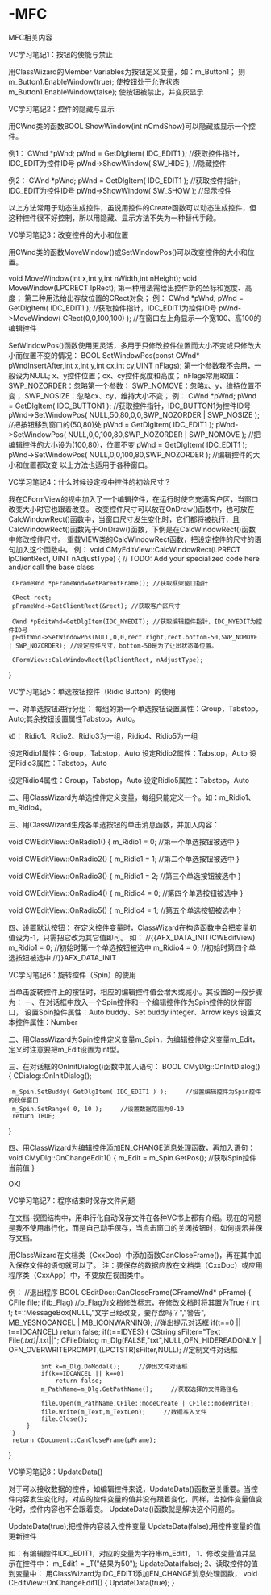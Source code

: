 # -MFC
MFC相关内容

VC学习笔记1：按钮的使能与禁止

用ClassWizard的Member Variables为按钮定义变量，如：m_Button1；
则
m_Button1.EnableWindow(true); 使按钮处于允许状态
m_Button1.EnableWindow(false); 使按钮被禁止，并变灰显示


VC学习笔记2：控件的隐藏与显示

用CWnd类的函数BOOL ShowWindow(int nCmdShow)可以隐藏或显示一个控件。

例1：
CWnd *pWnd;
pWnd = GetDlgItem( IDC_EDIT1 );     //获取控件指针，IDC_EDIT为控件ID号
pWnd->ShowWindow( SW_HIDE );     //隐藏控件

例2：
CWnd *pWnd;
pWnd = GetDlgItem( IDC_EDIT1 );     //获取控件指针，IDC_EDIT为控件ID号
pWnd->ShowWindow( SW_SHOW );     //显示控件

以上方法常用于动态生成控件，虽说用控件的Create函数可以动态生成控件，但这种控件很不好控制，所以用隐藏、显示方法不失为一种替代手段。


VC学习笔记3：改变控件的大小和位置

用CWnd类的函数MoveWindow()或SetWindowPos()可以改变控件的大小和位置。

void MoveWindow(int x,int y,int nWidth,int nHeight);
void MoveWindow(LPCRECT lpRect);
第一种用法需给出控件新的坐标和宽度、高度；
第二种用法给出存放位置的CRect对象；
例：
CWnd *pWnd;
pWnd = GetDlgItem( IDC_EDIT1 );     //获取控件指针，IDC_EDIT1为控件ID号
pWnd->MoveWindow( CRect(0,0,100,100) );     //在窗口左上角显示一个宽100、高100的编辑控件

SetWindowPos()函数使用更灵活，多用于只修改控件位置而大小不变或只修改大小而位置不变的情况：
BOOL SetWindowPos(const CWnd* pWndInsertAfter,int x,int y,int cx,int cy,UINT nFlags);
第一个参数我不会用，一般设为NULL;
x、y控件位置；cx、cy控件宽度和高度；
nFlags常用取值：
SWP_NOZORDER：忽略第一个参数；
SWP_NOMOVE：忽略x、y，维持位置不变；
SWP_NOSIZE：忽略cx、cy，维持大小不变；
例：
CWnd *pWnd;
pWnd = GetDlgItem( IDC_BUTTON1 );     //获取控件指针，IDC_BUTTON1为控件ID号
pWnd->SetWindowPos( NULL,50,80,0,0,SWP_NOZORDER | SWP_NOSIZE );     //把按钮移到窗口的(50,80)处
pWnd = GetDlgItem( IDC_EDIT1 );
pWnd->SetWindowPos( NULL,0,0,100,80,SWP_NOZORDER | SWP_NOMOVE );     //把编辑控件的大小设为(100,80)，位置不变
pWnd = GetDlgItem( IDC_EDIT1 );
pWnd->SetWindowPos( NULL,0,0,100,80,SWP_NOZORDER );     //编辑控件的大小和位置都改变
以上方法也适用于各种窗口。


VC学习笔记4：什么时候设定视中控件的初始尺寸？

我在CFormView的视中加入了一个编辑控件，在运行时使它充满客户区，当窗口改变大小时它也跟着改变。
改变控件尺寸可以放在OnDraw()函数中，也可放在CalcWindowRect()函数中，当窗口尺寸发生变化时，它们都将被执行，且CalcWindowRect()函数先于OnDraw()函数，下例是在CalcWindowRect()函数中修改控件尺寸。
重载VIEW类的CalcWindowRect函数，把设定控件的尺寸的语句加入这个函数中。
例：
void CMyEditView::CalcWindowRect(LPRECT lpClientRect, UINT nAdjustType) 
{
     // TODO: Add your specialized code here and/or call the base class

     CFrameWnd *pFrameWnd=GetParentFrame(); //获取框架窗口指针

     CRect rect;
     pFrameWnd->GetClientRect(&rect); //获取客户区尺寸

     CWnd *pEditWnd=GetDlgItem(IDC_MYEDIT); //获取编辑控件指针，IDC_MYEDIT为控件ID号
     pEditWnd->SetWindowPos(NULL,0,0,rect.right,rect.bottom-50,SWP_NOMOVE | SWP_NOZORDER); //设定控件尺寸，bottom-50是为了让出状态条位置。

     CFormView::CalcWindowRect(lpClientRect, nAdjustType);
}


VC学习笔记5：单选按钮控件（Ridio Button）的使用

一、对单选按钮进行分组：
每组的第一个单选按钮设置属性：Group，Tabstop，Auto;其余按钮设置属性Tabstop，Auto。

如：
Ridio1、Ridio2、Ridio3为一组，Ridio4、Ridio5为一组

设定Ridio1属性：Group，Tabstop，Auto
设定Ridio2属性：Tabstop，Auto
设定Ridio3属性：Tabstop，Auto

设定Ridio4属性：Group，Tabstop，Auto
设定Ridio5属性：Tabstop，Auto

二、用ClassWizard为单选控件定义变量，每组只能定义一个。如：m_Ridio1、m_Ridio4。

三、用ClassWizard生成各单选按钮的单击消息函数，并加入内容：

void CWEditView::OnRadio1() 
{
     m_Ridio1 = 0;     //第一个单选按钮被选中
}

void CWEditView::OnRadio2() 
{
     m_Ridio1 = 1;     //第二个单选按钮被选中
}

void CWEditView::OnRadio3() 
{
     m_Ridio1 = 2;     //第三个单选按钮被选中
}

void CWEditView::OnRadio4() 
{
     m_Ridio4 = 0;     //第四个单选按钮被选中
}

void CWEditView::OnRadio5() 
{
     m_Ridio4 = 1;     //第五个单选按钮被选中
}

四、设置默认按钮：
在定义控件变量时，ClassWizard在构造函数中会把变量初值设为-1，只需把它改为其它值即可。
如：
//{{AFX_DATA_INIT(CWEditView)
m_Ridio1 = 0;     //初始时第一个单选按钮被选中
m_Ridio4 = 0;     //初始时第四个单选按钮被选中
//}}AFX_DATA_INIT


VC学习笔记6：旋转控件（Spin）的使用

当单击旋转控件上的按钮时，相应的编辑控件值会增大或减小。其设置的一般步骤为：
一、在对话框中放入一个Spin控件和一个编辑控件作为Spin控件的伙伴窗口，
设置Spin控件属性：Auto buddy、Set buddy integer、Arrow keys
设置文本控件属性：Number

二、用ClassWizard为Spin控件定义变量m_Spin，为编辑控件定义变量m_Edit，定义时注意要把m_Edit设置为int型。

三、在对话框的OnInitDialog()函数中加入语句：
BOOL CMyDlg::OnInitDialog() 
{
     CDialog::OnInitDialog();
    
     m_Spin.SetBuddy( GetDlgItem( IDC_EDIT1 ) );     //设置编辑控件为Spin控件的伙伴窗口
     m_Spin.SetRange( 0, 10 );     //设置数据范围为0-10
     return TRUE;
}

四、用ClassWizard为编辑控件添加EN_CHANGE消息处理函数，再加入语句：
void CMyDlg::OnChangeEdit1() 
{
     m_Edit = m_Spin.GetPos();     //获取Spin控件当前值
}

OK!


VC学习笔记7：程序结束时保存文件问题

在文档-视图结构中，用串行化自动保存文件在各种VC书上都有介绍。现在的问题是我不使用串行化，而是自己动手保存，当点击窗口的关闭按钮时，如何提示并保存文档。

用ClassWizard在文档类（CxxDoc）中添加函数CanCloseFrame()，再在其中加入保存文件的语句就可以了。
注：要保存的数据应放在文档类（CxxDoc）或应用程序类（CxxApp）中，不要放在视图类中。

例：
//退出程序
BOOL CEditDoc::CanCloseFrame(CFrameWnd* pFrame) 
{
     CFile file;
     if(b_Flag)     //b_Flag为文档修改标志，在修改文档时将其置为True
     {
         int t;
         t=::MessageBox(NULL,"文字已经改变，要存盘吗？","警告",
                 MB_YESNOCANCEL | MB_ICONWARNING);     //弹出提示对话框
         if(t==0 || t==IDCANCEL)
             return false;
         if(t==IDYES)
         {
             CString sFilter="Text File(*.txt)|*.txt||";
             CFileDialog m_Dlg(FALSE,"txt",NULL,OFN_HIDEREADONLY | OFN_OVERWRITEPROMPT,(LPCTSTR)sFilter,NULL);     //定制文件对话框

             int k=m_Dlg.DoModal();     //弹出文件对话框
             if(k==IDCANCEL || k==0)
                 return false;
             m_PathName=m_Dlg.GetPathName();     //获取选择的文件路径名
            
             file.Open(m_PathName,CFile::modeCreate | CFile::modeWrite);
             file.Write(m_Text,m_TextLen);     //数据写入文件
             file.Close();
         }
     }
     return CDocument::CanCloseFrame(pFrame);
}


VC学习笔记8：UpdateData()

对于可以接收数据的控件，如编辑控件来说，UpdateData()函数至关重要。当控件内容发生变化时，对应的控件变量的值并没有跟着变化，同样，当控件变量值变化时，控件内容也不会跟着变。
UpdateData()函数就是解决这个问题的。

UpdateData(true);把控件内容装入控件变量
UpdateData(false);用控件变量的值更新控件

如：有编辑控件IDC_EDIT1，对应的变量为字符串m_Edit1，
1、修改变量值并显示在控件中：
m_Edit1 = _T("结果为50");
UpdateData(false);
2、读取控件的值到变量中：
用ClassWizard为IDC_EDIT1添加EN_CHANGE消息处理函数，
void CEditView::OnChangeEdit1()
{
     UpdateData(true);
}
